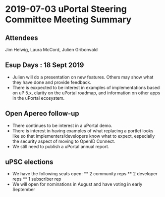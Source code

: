 # 2019-07-03 uPortal Steering Committee Meeting Summary

## Attendees
Jim Helwig, Laura McCord, Julien Gribonvald

## Esup Days : 18 Sept 2019
* Julien will do a presentation on new features. Others may show what they have done and provide feedback.
* There is exxpected to be interest in examples of implementations based on uP 5.x, clarity on the uPortal roadmap, and information on other apps in the uPortal ecosystem.

## Open Apereo follow-up
* There continues to be interest in a uPortal demo.
* There is interest in having examples of what replacing a portlet looks like so that implementers/developers know what to expect, especially the security aspect of moving to OpenID Connect.
* We still need to publish a uPortal annual report.

## uPSC elections
* We have the following seats open:
** 2 community reps
** 2 developer reps
** 1 subscriber rep
* We will open for nominations in August and have voting in early September
